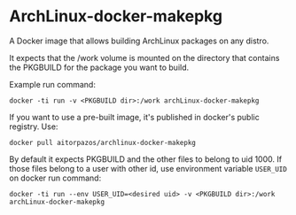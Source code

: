 # ArchLinux-docker-makepkg
A Docker image that allows building ArchLinux packages on any distro.

It expects that the /work volume is mounted on the
directory that contains the PKGBUILD for the package you want to build.

Example run command:
```
docker -ti run -v <PKGBUILD dir>:/work archLinux-docker-makepkg
```

If you want to use a pre-built image, it's published in docker's public registry.
Use:
```
docker pull aitorpazos/archlinux-docker-makepkg
```
By default it expects PKGBUILD and the other files to belong to uid 1000. If
those files belong to a user with other id, use environment variable `USER_UID` 
on docker run command:
```
docker -ti run --env USER_UID=<desired uid> -v <PKGBUILD dir>:/work archLinux-docker-makepkg
```
